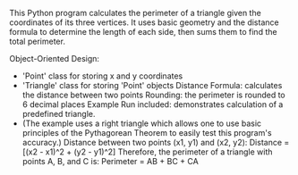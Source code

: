 This Python program calculates the perimeter of a triangle given the coordinates of its three vertices.
It uses basic geometry and the distance formula to determine the length of each side, then sums them to find the total perimeter.

Object-Oriented Design:
  - 'Point' class for storing x and y coordinates
  - 'Triangle' class for storing 'Point' objects
Distance Formula: calculates the distance between two points
Rounding: the perimeter is rounded to 6 decimal places
Example Run included: demonstrates calculation of a predefined triangle.
  - (The example uses a right triangle which allows one to use basic principles of the Pythagorean Theorem to easily test this program's accuracy.)
Distance between two points (x1, y1) and (x2, y2):
      Distance = [(x2 - x1)^2 + (y2 - y1)^2]
Therefore, the perimeter of a triangle with points A, B, and C is:
      Perimeter = AB + BC + CA
